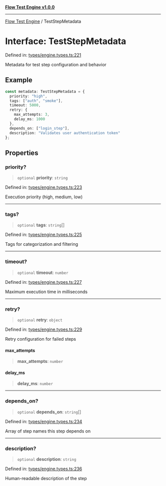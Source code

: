 [**Flow Test Engine v1.0.0**](../README.md)

***

[Flow Test Engine](../globals.md) / TestStepMetadata

# Interface: TestStepMetadata

Defined in: [types/engine.types.ts:221](https://github.com/marcuspmd/flow-test/blob/c1e02fa49ac7e6bc58b50e23ea92679f9f2bcadb/src/types/engine.types.ts#L221)

Metadata for test step configuration and behavior

## Example

```typescript
const metadata: TestStepMetadata = {
  priority: "high",
  tags: ["auth", "smoke"],
  timeout: 5000,
  retry: {
    max_attempts: 3,
    delay_ms: 1000
  },
  depends_on: ["login_step"],
  description: "Validates user authentication token"
};
```

## Properties

### priority?

> `optional` **priority**: `string`

Defined in: [types/engine.types.ts:223](https://github.com/marcuspmd/flow-test/blob/c1e02fa49ac7e6bc58b50e23ea92679f9f2bcadb/src/types/engine.types.ts#L223)

Execution priority (high, medium, low)

***

### tags?

> `optional` **tags**: `string`[]

Defined in: [types/engine.types.ts:225](https://github.com/marcuspmd/flow-test/blob/c1e02fa49ac7e6bc58b50e23ea92679f9f2bcadb/src/types/engine.types.ts#L225)

Tags for categorization and filtering

***

### timeout?

> `optional` **timeout**: `number`

Defined in: [types/engine.types.ts:227](https://github.com/marcuspmd/flow-test/blob/c1e02fa49ac7e6bc58b50e23ea92679f9f2bcadb/src/types/engine.types.ts#L227)

Maximum execution time in milliseconds

***

### retry?

> `optional` **retry**: `object`

Defined in: [types/engine.types.ts:229](https://github.com/marcuspmd/flow-test/blob/c1e02fa49ac7e6bc58b50e23ea92679f9f2bcadb/src/types/engine.types.ts#L229)

Retry configuration for failed steps

#### max\_attempts

> **max\_attempts**: `number`

#### delay\_ms

> **delay\_ms**: `number`

***

### depends\_on?

> `optional` **depends\_on**: `string`[]

Defined in: [types/engine.types.ts:234](https://github.com/marcuspmd/flow-test/blob/c1e02fa49ac7e6bc58b50e23ea92679f9f2bcadb/src/types/engine.types.ts#L234)

Array of step names this step depends on

***

### description?

> `optional` **description**: `string`

Defined in: [types/engine.types.ts:236](https://github.com/marcuspmd/flow-test/blob/c1e02fa49ac7e6bc58b50e23ea92679f9f2bcadb/src/types/engine.types.ts#L236)

Human-readable description of the step
